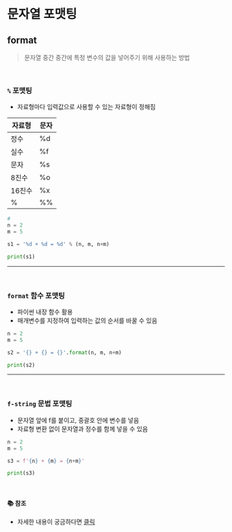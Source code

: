 # 문자열 포맷팅

## **format**

> 문자열 중간 중간에 특정 변수의 값을 넣어주기 위해 사용하는 방법

<br />

### **`%` 포맷팅**

- 자료형마다 입력값으로 사용할 수 있는 자료형이 정해짐

| 자료형 | 문자 |
| ------ | ---- |
| 정수   | %d   |
| 실수   | %f   |
| 문자   | %s   |
| 8진수  | %o   |
| 16진수 | %x   |
| %      | %%   |

```python
#
n = 2
m = 5

s1 = '%d + %d = %d' % (n, m, n+m)

print(s1)
```

---

<br />

### **`format` 함수 포맷팅**

- 파이썬 내장 함수 활용
- 매개변수를 지정하여 입력하는 값의 순서를 바꿀 수 있음

```python
n = 2
m = 5

s2 = '{} + {} = {}'.format(n, m, n+m)

print(s2)
```

---

<br />

### **`f-string` 문법 포맷팅**

- 문자열 앞에 f를 붙이고, 중괄호 안에 변수를 넣음
- 자료형 변환 없이 문자열과 정수를 함께 넣을 수 있음

```python
n = 2
m = 5

s3 = f'{n} + {m} = {n+m}'

print(s3)
```

<br />

#### 📚 참조

- 자세한 내용이 궁금하다면 [클릭](https://docs.python.org/ko/3/tutorial/inputoutput.html)
